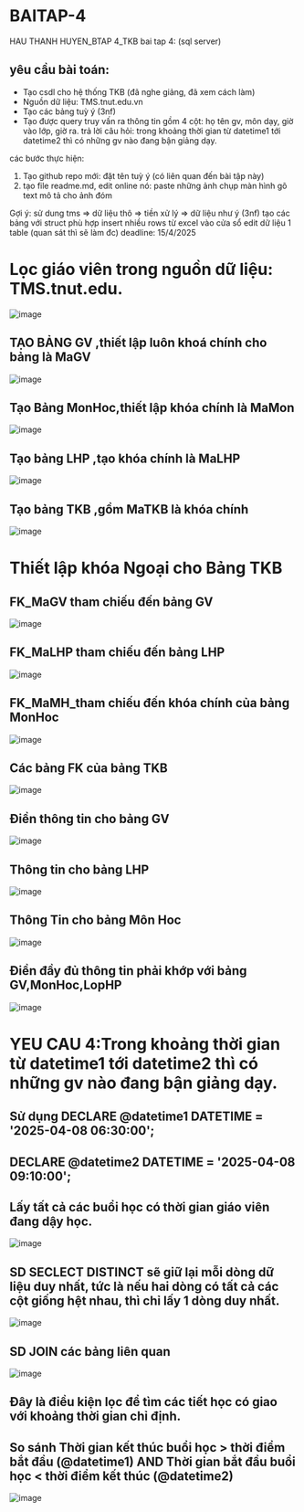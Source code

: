 # BAITAP-4
HAU THANH HUYEN_BTAP 4_TKB
bai tap 4: (sql server)
## yêu cầu bài toán:
 - Tạo csdl cho hệ thống TKB (đã nghe giảng, đã xem cách làm)
 - Nguồn dữ liệu: TMS.tnut.edu.vn
 - Tạo các bảng tuỳ ý (3nf)
 - Tạo được query truy vấn ra thông tin gồm 4 cột: họ tên gv, môn dạy, giờ vào lớp, giờ ra.
   trả lời câu hỏi: trong khoảng thời gian từ datetime1 tới datetime2 thì có những gv nào đang bận giảng dạy.

các bước thực hiện:
1. Tạo github repo mới: đặt tên tuỳ ý (có liên quan đến bài tập này)
2. tạo file readme.md, edit online nó:
   paste những ảnh chụp màn hình
   gõ text mô tả cho ảnh đóm

Gợi ý:
  sử dung tms => dữ liệu thô => tiền xử lý => dữ liệu như ý (3nf)
  tạo các bảng với struct phù hợp
  insert nhiều rows từ excel vào cửa sổ edit dữ liệu 1 table (quan sát thì sẽ làm đc)
deadline: 15/4/2025
# Lọc giáo viên trong  nguồn dữ liệu: TMS.tnut.edu.
![image](https://github.com/user-attachments/assets/3ad0804f-5d39-48ea-94a4-feb5869f372f)

## TẠO BẢNG GV ,thiết lập luôn khoá chính cho bảng là MaGV
![image](https://github.com/user-attachments/assets/bea50191-dd53-4202-aea9-3ae99dddc0cf)
## Tạo Bảng MonHoc,thiết lập khóa chính là MaMon
![image](https://github.com/user-attachments/assets/cd3a11c8-9f7b-46ff-9639-3006c52797ba)
## Tạo bảng LHP ,tạo khóa chính là MaLHP 
![image](https://github.com/user-attachments/assets/338677e5-37b8-4e21-9f21-83022917c850)
## Tạo bảng TKB ,gồm MaTKB là khóa chính 
![image](https://github.com/user-attachments/assets/7fe1a157-84e9-4409-9bf8-96aae6c70b8e)
 # Thiết lập khóa Ngoại cho Bảng TKB
 ## FK_MaGV tham chiếu đến bảng GV
 ![image](https://github.com/user-attachments/assets/83e23aa7-2466-44cd-88f9-6d9741fa1bae)
## FK_MaLHP tham chiếu đến bảng LHP
![image](https://github.com/user-attachments/assets/557a1ba2-0448-433f-8446-ad3b2fbf79b9)
## FK_MaMH_tham chiếu đến khóa chính của bảng MonHoc
![image](https://github.com/user-attachments/assets/3c5ea334-3dfb-4fe3-8b71-51aea0f0792e)
## Các bảng FK của bảng TKB
![image](https://github.com/user-attachments/assets/50d04913-858c-4928-bb5a-46d16623f591)

## Điền thông tin cho bảng GV 
![image](https://github.com/user-attachments/assets/925b7337-fef5-4735-9647-ba478b7ea5f2)
 ## Thông tin cho bảng LHP
 ![image](https://github.com/user-attachments/assets/d539cce3-62a0-4c23-b637-558f28070122)
## Thông Tin cho bảng Môn Hoc
![image](https://github.com/user-attachments/assets/05b8db2b-0296-4015-ba42-77abc657739e)
## Điền đầy đủ thông tin phải khớp với bảng GV,MonHoc,LopHP 
![image](https://github.com/user-attachments/assets/d22d7da2-5547-4947-b8f0-10a8a3c5976f)
# YEU CAU 4:Trong khoảng thời gian từ datetime1 tới datetime2 thì có những gv nào đang bận giảng dạy.
## Sử dụng DECLARE @datetime1 DATETIME = '2025-04-08 06:30:00';
## DECLARE @datetime2 DATETIME = '2025-04-08 09:10:00';
## Lấy tất cả các buổi học có thời gian giáo viên đang dậy học.
![image](https://github.com/user-attachments/assets/2b2cefa0-35c1-4aab-b8cd-fec2747ff334)
## SD SECLECT DISTINCT sẽ giữ lại mỗi dòng dữ liệu duy nhất, tức là nếu hai dòng có tất cả các cột giống hệt nhau, thì chỉ lấy 1 dòng duy nhất.
![image](https://github.com/user-attachments/assets/63ba9a26-5714-4971-be41-82d1754290ba)
## SD JOIN các bảng liên quan
![image](https://github.com/user-attachments/assets/1486f8cb-403a-44df-97cd-36e59ed11cb3)
##  Đây là điều kiện lọc để tìm các tiết học có giao với khoảng thời gian chỉ định.
## So sánh Thời gian kết thúc buổi học > thời điểm bắt đầu (@datetime1) AND Thời gian bắt đầu buổi học < thời điểm kết thúc (@datetime2)
![image](https://github.com/user-attachments/assets/778e2309-4b21-4128-b26c-307e70440d5b)

